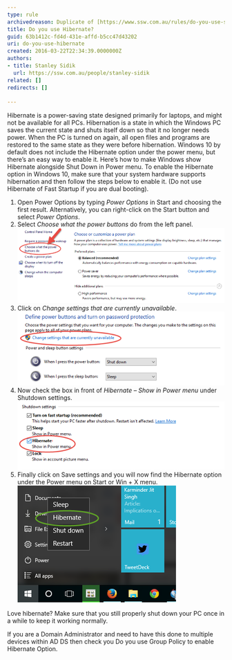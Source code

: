 ```yaml
---
type: rule
archivedreason: Duplicate of [https://www.ssw.com.au/rules/do-you-use-suspend-on-your-notebook](/rules/do-you-use-suspend-on-your-notebook)
title: Do you use Hibernate?
guid: 63b1412c-fd4d-431e-affd-b5cc47d43202
uri: do-you-use-hibernate
created: 2016-03-22T22:34:39.0000000Z
authors:
- title: Stanley Sidik
  url: https://ssw.com.au/people/stanley-sidik
related: []
redirects: []

---
```


Hibernate is a power-saving state designed primarily for laptops, and might not be available for all PCs. Hibernation is a state in which the Windows PC saves the current state and shuts itself down so that it no longer needs power. When the PC is turned on again, all open files and programs are restored to the same state as they were before hibernation. Windows 10 by default does not include the Hibernate option under the power menu, but there’s an easy way to enable it. Here’s how to make Windows show Hibernate alongside Shut Down in Power menu.
To enable the Hibernate option in Windows 10, make sure that your system hardware supports hibernation and then follow the steps below to enable it. (Do not use Hibernate of Fast Startup if you are dual booting).

1. Open Power Options by typing *Power Options* in Start and choosing the first result.
 Alternatively, you can right-click on the Start button and select *Power Options*.
2. Select *Choose what the power buttons* do from the left panel.![choose what power button does power options](../../assets/choose-what-power-button-does-power-options.png)
3. Click on *Change settings that are currently unavailable*.![change unavailable settings win 10 power options](../../assets/change-unavailable-settings-win-10-power-options.png)
4. Now check the box in front of *Hibernate – Show in Power menu* under Shutdown settings.![enable hibernate power options win 10](../../assets/enable-hibernate-power-options-win-10.png)
5. Finally click on Save settings and you will now find the Hibernate option under the Power menu on Start or Win + X menu.![hibernate power options start 10](../../assets/hibernate-power-options-star-10.png)

Love hibernate? Make sure that you still properly shut down your PC once in a while to keep it working normally.

If you are a Domain Administrator and need to have this done to multiple devices within AD DS then check you Do you use Group Policy to enable Hibernate Option.

<!--endintro-->
